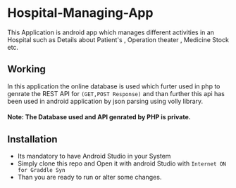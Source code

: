 # Hospital-Managing-App
This Application is android app which manages different activities in an Hospital such as Details about Patient's , Operation theater , Medicine Stock etc.

## Working 
In this application the online database is used which furter used in php to genrate the REST API for `(GET,POST Response)` and than further this api has been used in android application by json parsing using volly library.

#### Note: The Database used and API genrated by PHP is private.

## Installation
* Its mandatory to have Android Studio in your System
* Simply clone this repo and Open it with android Studio with `Internet ON for Graddle Syn` 
* Than you are ready to run or alter some changes.
